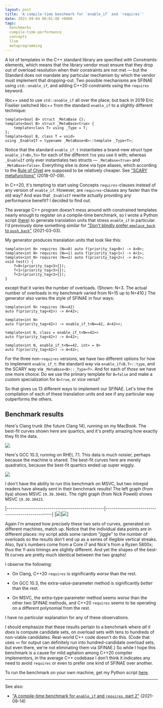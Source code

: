 ```yaml
---
layout: post
title: 'A compile-time benchmark for `enable_if` and `requires`'
date: 2021-09-04 00:01:00 +0000
tags:
  benchmarks
  compile-time-performance
  concepts
  llvm
  metaprogramming
---
```


A lot of templates in the C++ standard library are specified with _Constraints:_ elements,
which means that the library vendor must ensure that they drop out of overload resolution
when their constraints are not met — but the Standard does not mandate any particular
mechanism by which the vendor must implement that dropping-out. Two possible mechanisms are
SFINAE using `std::enable_if`, and adding C++20 constraints using the `requires` keyword.

libc++ used to use `std::enable_if` all over the place; but back in 2019 Eric Fiselier
switched libc++ from the standard `enable_if` to a slightly different technique:

    template<bool B> struct _MetaBase {};
    template<bool B> struct _MetaBase<true> {
        template<class T> using _Type = T;
    };
    template<bool B, class T = void>
    using _EnableIf = typename _MetaBase<B>::template _Type<T>;

Notice that the standard `enable_if_t` instantiates a brand-new struct type `enable_if<Bn,Tn>`
for each of the different `Tn`s you use it with; whereas `_EnableIf` only ever instantiates
two structs — `_MetaBase<true>` and `_MetaBase<false>`. Everything else is done via type aliases,
which according to the
[Rule of Chiel](https://www.reddit.com/r/cpp/comments/6gur2x/the_rule_of_chiel_aka_compiletime_cost_of/)
are supposed to be relatively cheaper.
See ["SCARY metafunctions"](/blog/2018/07/09/scary-metafunctions/) (2018-07-09).

In C++20, it's tempting to start using Concepts `requires`-clauses instead of
any version of `enable_if`. However, are `requires`-clauses any faster than the old way?
And was that `_EnableIf` rewrite actually providing any performance benefit? I decided to find out.

The average C++ program doesn't mess around with constrained templates nearly enough to register
on a compile-time benchmark, so I wrote a Python script ([here](/blog/code/2021-09-04-benchmark.py))
to generate translation units that stress `enable_if` in particular. I'd previously done something
similar for ["Don't blindly prefer `emplace_back` to `push_back`"](/blog/2021/03/03/push-back-emplace-back/#the-benchmark-program)
(2021-03-03).

My generator produces translation units that look like this:

    template<int N> requires (N==0) auto f(priority_tag<0>) -> A<0>;
    template<int N> requires (N==1) auto f(priority_tag<1>) -> A<1>;
    template<int N> requires (N==2) auto f(priority_tag<2>) -> A<2>;
    void test() {
        f<0>(priority_tag<3>{});
        f<1>(priority_tag<3>{});
        f<2>(priority_tag<3>{});
    }

except that it varies the number of overloads. (Shown: N=3. The actual number of overloads
in my benchmark varied from N=15 up to N=410.) The generator also varies the style of
SFINAE in four ways:

    template<int N> requires (N==42)
    auto f(priority_tag<42>) -> A<42>;

    template<int N>
    auto f(priority_tag<42>) -> enable_if_t<N==42, A<42>>;

    template<int N, class = enable_if_t<N==42>>
    auto f(priority_tag<42>) -> A<42>;

    template<int N, enable_if_t<N==42, int> = 0>
    auto f(priority_tag<42>) -> A<42>;

For the three non-`requires` versions, we have two different options for how to
implement `enable_if_t`: the standard way via `enable_if<B,T>::type`,
and the SCARY way via `_MetaBase<B>::_Type<T>`. And for each of _those_ we
have one more choice: Do we use the primary template for `B=false`
and make a custom specialization for `B=true`, or vice versa?

So that gives us 13 different ways to implement our SFINAE. Let's time the
compilation of each of these translation units and see if any particular way
outperforms the others.

## Benchmark results

Here's Clang trunk (the future Clang 14), running on my MacBook. The best-fit
curves shown here are quartics, and it's pretty amazing how exactly they fit the data.

![](/blog/images/2021-09-04-clang-results.png)

Here's GCC 10.3, running on RHEL 7.1. This data is much noisier, perhaps because the
machine is shared. The best-fit curves here are merely quadratics, because the best-fit
quartics ended up super wiggly.

![](/blog/images/2021-09-04-gcc10-results.png)

I don't have the ability to run this benchmark on MSVC, but two intrepid readers
have already sent in their benchmark results! The left graph (from Ilya) shows
MSVC `19.30.30401`. The right graph (from Nick Powell) shows MSVC `19.30.30423`.

|--------------------------------------------------|--------------------------------------------------|
|![](/blog/images/2021-09-04-msvc-results-ilya.png)|![](/blog/images/2021-09-04-msvc-results-nick.png)|

Again I'm amazed how precisely these two sets of curves, generated on different machines,
match up. Notice that the individual data points are in different places: my script adds some
random "jiggle" to the number of overloads so the results don't end up as a series of illegible
vertical streaks. Also, Ilya's numbers come from a Core i7 and Nick's from a Ryzen 5800x; thus
the Y-axis timings are slightly different. And yet the shapes of the best-fit curves are
pretty much identical between the two graphs!

I observe the following:

* On Clang, C++20 `requires` is significantly _worse_ than the rest.

* On GCC 10.3, the extra-value-parameter method is significantly _better_ than the rest.

* On MSVC, the extra-type-parameter method seems _worse_ than the other two SFINAE methods,
    and C++20 `requires` seems to be operating on a different polynomial from the rest.

I have no particular explanation for any of these observations.

I should emphasize that these results pertain to a benchmark where
_all it does_ is compute candidate sets, on overload sets with tens to hundreds of non-viable
candidates. Real-world C++ code doesn't do this. (Code that uses `<<` for output can definitely
run into hundred-candidate overload sets, but even there, we're not eliminating them via SFINAE.)
So while I hope this benchmark is a cause for mild agitation among C++20 compiler implementors,
in the average C++ codebase I don't think it indicates any need to avoid `requires` or even
to prefer one kind of SFINAE over another.

To run the benchmark on your own machine, get my Python script [here](/blog/code/2021-09-04-benchmark.py).

----

See also:

* ["A compile-time benchmark for `enable_if` and `requires`, part 2"](/blog/2021/09/14/enable-if-benchmark-part-2/) (2021-09-14)
